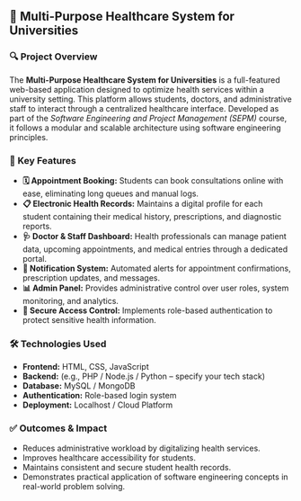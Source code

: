 <h2>📌 Multi-Purpose Healthcare System for Universities</h2>

<h3>🔍 Project Overview</h3>
<p>
  The <strong>Multi-Purpose Healthcare System for Universities</strong> is a full-featured web-based application designed to optimize health services within a university setting. This platform allows students, doctors, and administrative staff to interact through a centralized healthcare interface. Developed as part of the <em>Software Engineering and Project Management (SEPM)</em> course, it follows a modular and scalable architecture using software engineering principles.
</p>

<h3>🎯 Key Features</h3>
<ul>
  <li><strong>🗓️ Appointment Booking:</strong> Students can book consultations online with ease, eliminating long queues and manual logs.</li>
  <li><strong>📋 Electronic Health Records:</strong> Maintains a digital profile for each student containing their medical history, prescriptions, and diagnostic reports.</li>
  <li><strong>🩺 Doctor & Staff Dashboard:</strong> Health professionals can manage patient data, upcoming appointments, and medical entries through a dedicated portal.</li>
  <li><strong>🔔 Notification System:</strong> Automated alerts for appointment confirmations, prescription updates, and messages.</li>
  <li><strong>📊 Admin Panel:</strong> Provides administrative control over user roles, system monitoring, and analytics.</li>
  <li><strong>🔐 Secure Access Control:</strong> Implements role-based authentication to protect sensitive health information.</li>
</ul>

<h3>🛠️ Technologies Used</h3>
<ul>
  <li><strong>Frontend:</strong> HTML, CSS, JavaScript</li>
  <li><strong>Backend:</strong> (e.g., PHP / Node.js / Python – specify your tech stack)</li>
  <li><strong>Database:</strong> MySQL / MongoDB</li>
  <li><strong>Authentication:</strong> Role-based login system</li>
  <li><strong>Deployment:</strong> Localhost / Cloud Platform</li>
</ul>

<h3>✅ Outcomes & Impact</h3>
<ul>
  <li>Reduces administrative workload by digitalizing health services.</li>
  <li>Improves healthcare accessibility for students.</li>
  <li>Maintains consistent and secure student health records.</li>
  <li>Demonstrates practical application of software engineering concepts in real-world problem solving.</li>
</ul>
